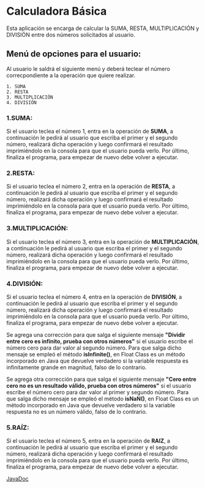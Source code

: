 # Calculadora Básica
Esta aplicación se encarga de calcular la SUMA, RESTA, MULTIPLICACIÓN y DIVISIÓN entre dos números solicitados al usuario.

## Menú de opciones para el usuario:
Al usuario le saldrá el siguiente menú y deberá teclear el número correcpondiente a la operación que quiere realizar.

    1. SUMA
    2. RESTA
    3. MULTIPLICACIÓN
    4. DIVISIÓN

### 1.SUMA:
Si el usuario teclea el número 1, entra en la operación de **SUMA**, a continuación le pedirá al usuario que escriba el primer y el segundo número, realizará dicha operación y luego confirmará el resultado imprimiéndolo en la consola para que el usuario pueda verlo. Por último, finaliza el programa, para empezar de nuevo debe volver a ejecutar.

### 2.RESTA:
Si el usuario teclea el número 2, entra en la operación de **RESTA**, a continuación le pedirá al usuario que escriba el primer y el segundo número, realizará dicha operación y luego confirmará el resultado imprimiéndolo en la consola para que el usuario pueda verlo. Por último, finaliza el programa, para empezar de nuevo debe volver a ejecutar.

### 3.MULTIPLICACIÓN:
Si el usuario teclea el número 3, entra en la operación de **MULTIPLICACIÓN**, a continuación le pedirá al usuario que escriba el primer y el segundo número, realizará dicha operación y luego confirmará el resultado imprimiéndolo en la consola para que el usuario pueda verlo. Por último, finaliza el programa, para empezar de nuevo debe volver a ejecutar.

### 4.DIVISIÓN:
Si el usuario teclea el número 4, entra en la operación de **DIVISIÓN**, a continuación le pedirá al usuario que escriba el primer y el segundo número, realizará dicha operación y luego confirmará el resultado imprimiéndolo en la consola para que el usuario pueda verlo. Por último, finaliza el programa, para empezar de nuevo debe volver a ejecutar.

Se agrega una corrección para que salga el siguiente mensaje **"Dividir entre cero es infinito, prueba con otros números"** si el usuario escribe el número cero para dar valor al segundo número. Para que salga dicho mensaje se empleó el método **isInfinite()**, en Float Class es un método incorporado en Java que devuelve verdadero si la variable respuesta es infinitamente grande en magnitud, falso de lo contrario.

Se agrega otra corrección para que salga el siguiente mensaje **"Cero entre cero no es un resultado válido, prueba con otros números"** si el usuario escribe el número cero para dar valor al primer y segundo número. Para que salga dicho mensaje se empleó el método **isNaN()**, en Float Class es un método incorporado en Java que devuelve verdadero si la variable respuesta no es un número válido, falso de lo contrario.

### 5.RAÍZ:
Si el usuario teclea el número 5, entra en la operación de **RAIZ**, a continuación le pedirá al usuario que escriba el primer y el segundo número, realizará dicha operación y luego confirmará el resultado imprimiéndolo en la consola para que el usuario pueda verlo. Por último, finaliza el programa, para empezar de nuevo debe volver a ejecutar.


[JavaDoc](https://acasella03.github.io/libreriaCalculadora/)